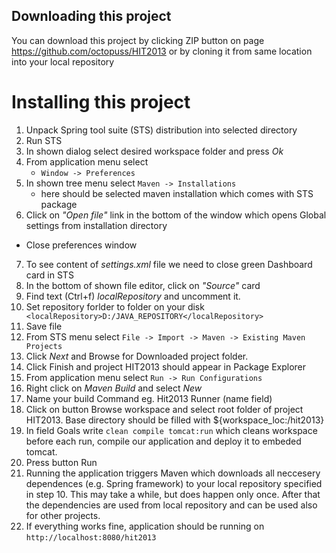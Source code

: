 Downloading this project
-----------------------
You can download this project by clicking ZIP button on page
https://github.com/octopuss/HIT2013
or by cloning it from same location into your local repository

Installing this project
=======================
1. Unpack Spring tool suite (STS) distribution into selected directory
2. Run STS
3. In shown dialog select desired workspace folder and press *Ok*
4. From application menu select
    - `Window -> Preferences`
5. In shown tree menu select `Maven -> Installations`
    - here should be selected maven installation which comes with STS package
6. Click on *"Open file"* link in the bottom of the window which opens Global settings from installation directory
  - Close preferences window
7. To see content of *settings.xml* file we need to close green Dashboard card in STS
8. In the bottom of shown file editor, click on *"Source"* card
9. Find text (Ctrl+f) *localRepository* and uncomment it.
10. Set repository forlder to folder on your disk
` <localRepository>D:/JAVA_REPOSITORY</localRepository>`
11. Save file
12. From STS menu select `File -> Import -> Maven -> Existing Maven Projects`
13. Click *Next* and Browse for Downloaded project folder.
14. Click Finish and project HIT2013 should appear in Package Explorer
15. From application menu select `Run -> Run Configurations`
16. Right click on *Maven Build* and select *New*
17. Name your build Command eg. Hit2013 Runner (name field)
18. Click on button Browse workspace and select root folder of project HIT2013. Base directory should be filled with ${workspace_loc:/hit2013}
19. In field Goals write `clean compile tomcat:run` which cleans workspace before each run, compile our application and deploy it to embeded tomcat.
20. Press button Run
21. Running the application triggers Maven which downloads all neccesery dependences (e.g. Spring framework) to your local repository specified in step 10. This may take a while, but does happen only once. After that the dependencies are used from local repository and can be used also for other projects.
22. If everything works fine, application should be running on `http://localhost:8080/hit2013`

